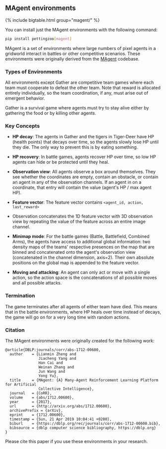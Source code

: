 
## MAgent environments


{% include bigtable.html group="magent/" %}

You can install just the MAgent environments with the following command:

````bash
pip install pettingzoo[magent]
````

MAgent is a set of environments where large numbers of pixel agents in a gridworld interact in battles or other competitive scenarios. These environments were originally derived from the [MAgent](https://github.com/geek-ai/MAgent) codebase.

### Types of Environments

All environments except Gather are competitive team games where each team must cooperate to defeat the other team. Note that reward is allocated entirely individually, so the team coordination, if any, must arise out of emergent behavior.

Gather is a survival game where agents must try to stay alive either by gathering the food or by killing other agents.

### Key Concepts

* **HP decay**: The agents in Gather and the tigers in Tiger-Deer have HP (health points) that decays over time, so the agents slowly lose HP until they die. The only way to prevent this is by eating something.

* **HP recovery**: In battle games, agents recover HP over time, so low HP agents can hide or be protected until they heal.

* **Observation view**: All agents observe a box around themselves. They see whether the coordinates are empty, contain an obstacle, or contain an agent in any of the observation channels. If an agent in on a coordinate, that entry will contain the value (agent's HP / max agent HP).

* **Feature vector**: The feature vector contains `<agent_id, action, last_reward>`

* Observation concatenates the 1D feature vector with 3D observation view by repeating the value of the feature across an entire image channel.

* **Minimap mode**: For the battle games (Battle, Battlefield, Combined Arms), the agents have access to additional global information: two density maps of the teams' respective presences on the map that are binned and concatenated onto the agent's observation view (concatenated in the channel dimension, axis=2). Their own absolute positions on the global map is appended to the feature vector.

* **Moving and attacking**: An agent can only act or move with a single action, so the action space is the concatenations of all possible moves and all possible attacks.

### Termination

The game terminates after all agents of either team have died. This means that in the battle environments, where HP heals over time instead of decays, the game will go on for a very long time with random actions.

### Citation

The MAgent environments were originally created for the following work:

```
@article{DBLP:journals/corr/abs-1712-00600,
  author    = {Lianmin Zheng and
               Jiacheng Yang and
               Han Cai and
               Weinan Zhang and
               Jun Wang and
               Yong Yu},
  title     = {MAgent: {A} Many-Agent Reinforcement Learning Platform for Artificial
               Collective Intelligence},
  journal   = {CoRR},
  volume    = {abs/1712.00600},
  year      = {2017},
  url       = {http://arxiv.org/abs/1712.00600},
  archivePrefix = {arXiv},
  eprint    = {1712.00600},
  timestamp = {Sun, 21 Apr 2019 10:04:41 +0200},
  biburl    = {https://dblp.org/rec/journals/corr/abs-1712-00600.bib},
  bibsource = {dblp computer science bibliography, https://dblp.org}
}
```

Please cite this paper if you use these environments in your research.
